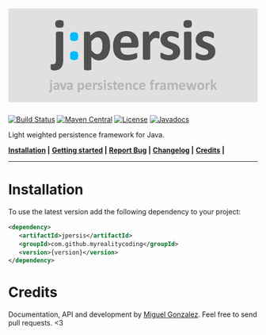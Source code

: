 ![jpersis](logo.png)
=======

[![Build Status](https://travis-ci.org/MyRealityCoding/jpersis.svg?branch=master)](https://travis-ci.org/MyRealityCoding/jpersis) [![Maven Central](https://maven-badges.herokuapp.com/maven-central/com.github.myrealitycoding/jpersis/badge.svg)](https://maven-badges.herokuapp.com/maven-central/com.github.myrealitycoding/jpersis) [![License](https://img.shields.io/badge/license-Apache%202.0-blue.svg)](https://github.com/MyRealityCoding/jpersis/blob/master/LICENSE)  [![Javadocs](https://img.shields.io/badge/java-docs-orange.svg)](http://myrealitycoding.github.io/jpersis/docs)

Light weighted persistence framework for Java.

**[Installation](#installation) |**
**[Getting started](http://myrealitycoding.github.io/jpersis) |**
**[Report Bug](https://github.com/MyRealityCoding/jpersis/issues/new) |**
**[Changelog](CHANGELOG.md) |**
**[Credits](#credits) |**

---

Installation
===
To use the latest version add the following dependency to your project:
```xml
<dependency>
   <artifactId>jpersis</artifactId>
   <groupId>com.github.myrealitycoding</groupId>
   <version>{version}</version>
</dependency>
```

Credits
===
Documentation, API and development by [Miguel Gonzalez](http://my-reality.de). Feel free to send pull requests. <3
